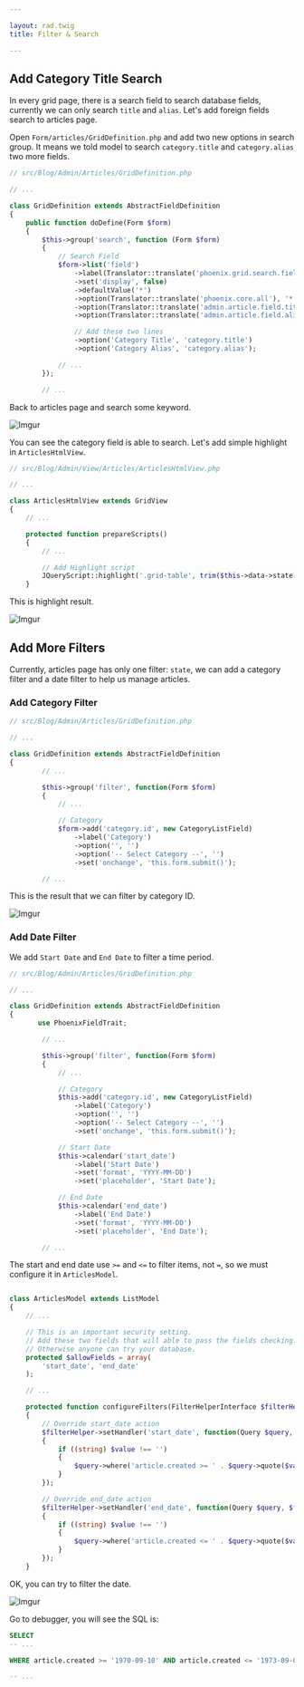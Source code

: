 ```yaml
---

layout: rad.twig
title: Filter & Search

---
```


## Add Category Title Search

In every grid page, there is a search field to search database fields, currently we can only search `title` and `alias`.
Let's add foreign fields search to articles page.

Open `Form/articles/GridDefinition.php` and add two new options in search group. It means we told model to search `category.title` and
`category.alias` two more fields.

``` php
// src/Blog/Admin/Articles/GridDefinition.php

// ...

class GridDefinition extends AbstractFieldDefinition
{
	public function doDefine(Form $form)
	{
		$this->group('search', function (Form $form)
		{
			// Search Field
			$form->list('field')
				->label(Translator::translate('phoenix.grid.search.field.label'))
				->set('display', false)
				->defaultValue('*')
                ->option(Translator::translate('phoenix.core.all'), '*')
                ->option(Translator::translate('admin.article.field.title'), 'article.title')
                ->option(Translator::translate('admin.article.field.alias'), 'article.alias');

				// Add these two lines
				->option('Category Title', 'category.title')
				->option('Category Alias', 'category.alias');

			// ...
		});

		// ...
```

Back to articles page and search some keyword.

![Imgur](http://i.imgur.com/jzxOAiz.jpg)

You can see the category field is able to search. Let's add simple highlight in `ArticlesHtmlView`.

``` php
// src/Blog/Admin/View/Articles/ArticlesHtmlView.php

// ...

class ArticlesHtmlView extends GridView
{
	// ...

	protected function prepareScripts()
	{
		// ...

		// Add Highlight script
		JQueryScript::highlight('.grid-table', trim($this->data->state['input.search.content']));
	}
```

This is highlight result.

![Imgur](http://i.imgur.com/dyKjxkr.jpg)

## Add More Filters

Currently, articles page has only one filter: `state`, we can add a category filter and a date filter to help us manage articles.

### Add Category Filter

``` php
// src/Blog/Admin/Articles/GridDefinition.php

// ...

class GridDefinition extends AbstractFieldDefinition
{
		// ...

		$this->group('filter', function(Form $form)
		{
			// ...

			// Category
			$form->add('category.id', new CategoryListField)
				->label('Category')
				->option('', '')
				->option('-- Select Category --', '')
				->set('onchange', 'this.form.submit()');

		// ...
```

This is the result that we can filter by category ID.

![Imgur](http://i.imgur.com/R0v5R20.jpg)

### Add Date Filter

We add `Start Date` and `End Date` to filter a time period.

``` php
// src/Blog/Admin/Articles/GridDefinition.php

// ...

class GridDefinition extends AbstractFieldDefinition
{
       use PhoenixFieldTrait;

		// ...

		$this->group('filter', function(Form $form)
		{
			// ...

			// Category
			$this->add('category.id', new CategoryListField)
                ->label('Category')
                ->option('', '')
                ->option('-- Select Category --', '')
                ->set('onchange', 'this.form.submit()');

			// Start Date
			$this->calendar('start_date')
				->label('Start Date')
				->set('format', 'YYYY-MM-DD')
				->set('placeholder', 'Start Date');

			// End Date
			$this->calendar('end_date')
				->label('End Date')
				->set('format', 'YYYY-MM-DD')
				->set('placeholder', 'End Date');

		// ...
```

The start and end date use `>=` and `<=` to filter items, not `=`, so we must configure it in `ArticlesModel`.

``` php

class ArticlesModel extends ListModel
{
	// ...

	// This is an important security setting.
	// Add these two fields that will able to pass the fields checking.
	// Otherwise anyone can try your database.
	protected $allowFields = array(
		'start_date', 'end_date'
	);

	// ...

	protected function configureFilters(FilterHelperInterface $filterHelper)
	{
		// Override start_date action
		$filterHelper->setHandler('start_date', function(Query $query, $field, $value)
		{
			if ((string) $value !== '')
			{
				$query->where('article.created >= ' . $query->quote($value));
			}
		});

		// Override end_date action
		$filterHelper->setHandler('end_date', function(Query $query, $field, $value)
		{
			if ((string) $value !== '')
			{
				$query->where('article.created <= ' . $query->quote($value));
			}
		});
	}
```

OK, you can try to filter the date.

![Imgur](http://i.imgur.com/jLsnier.jpg)

Go to debugger, you will see the SQL is:

``` sql
SELECT
-- ...

WHERE article.created >= '1970-09-10' AND article.created <= '1973-09-09'

-- ...
```
